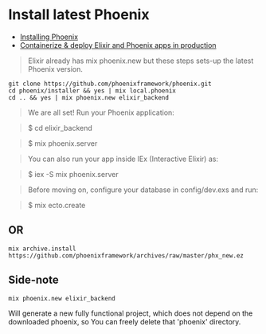 # Install latest Phoenix

* [Installing Phoenix](https://www.learnphoenix.tv/episodes/installing-phoenix)
* [Containerize & deploy Elixir and Phoenix apps in production](https://blog.cloud66.com/deploying-your-phoenix-applications-in-production-using-docker/)

> Elixir already has mix phoenix.new but these steps sets-up the latest Phoenix version.


```shell
git clone https://github.com/phoenixframework/phoenix.git
cd phoenix/installer && yes | mix local.phoenix
cd .. && yes | mix phoenix.new elixir_backend
```

> We are all set! Run your Phoenix application:

>    $ cd elixir_backend

>    $ mix phoenix.server

> You can also run your app inside IEx (Interactive Elixir) as:

>    $ iex -S mix phoenix.server

> Before moving on, configure your database in config/dev.exs and run:

>    $ mix ecto.create


## OR

```shell
mix archive.install https://github.com/phoenixframework/archives/raw/master/phx_new.ez
```

## Side-note

```shell
mix phoenix.new elixir_backend
```

Will generate a new fully functional project, which does not depend on the downloaded phoenix, so You can freely delete that 
'phoenix' directory.